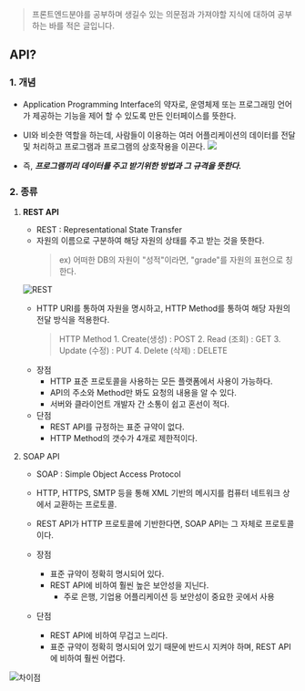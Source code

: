 > 프론트엔드분야를 공부하며 생길수 있는 의문점과 가져야할 지식에 대하여 공부하는 바를 적은 글입니다.

## API?

### 1. 개념

- Application Programming Interface의 약자로, 운영체제 또는 프로그래밍 언어가 제공하는 기능을 제어 할 수 있도록 만든 인터페이스를 뜻한다.

- UI와 비슷한 역할을 하는데, 사람들이 이용하는 여러 어플리케이션의 데이터를 전달 및 처리하고 프로그램과 프로그램의 상호작용을 이끈다.
  ![](https://velog.velcdn.com/images/cnffjd95/post/19131661-8082-4975-9587-8dec827bcab4/image.png)

- 즉, **_프로그램끼리 데이터를 주고 받기위한 방법과 그 규격을 뜻한다._**

### 2. 종류

1.  **REST API**

    - REST : Representational State Transfer
    - 자원의 이름으로 구분하여 해당 자원의 상태를 주고 받는 것을 뜻한다.
      > ex) 어떠한 DB의 자원이 "성적"이라면, "grade"를 자원의 표현으로 칭한다.

    ![REST](https://velog.velcdn.com/images/cnffjd95/post/f207c39c-4283-47a5-b577-60ebaecf7708/image.png)

    - HTTP URI를 통하여 자원을 명시하고, HTTP Method를 통하여 해당 자원의 전달 방식을 적용한다.
      > HTTP Method
          1. Create(생성) : POST
          2. Read (조회) : GET
          3. Update (수정) : PUT
          4. Delete (삭제) : DELETE
    - 장점
      - HTTP 표준 프로토콜을 사용하는 모든 플랫폼에서 사용이 가능하다.
      - API의 주소와 Method만 봐도 요청의 내용을 알 수 있다.
      - 서버와 클라이언트 개발자 간 소통이 쉽고 혼선이 적다.
    - 단점
      - REST API를 규정하는 표준 규약이 없다.
      - HTTP Method의 갯수가 4개로 제한적이다.

2.  SOAP API

    - SOAP : Simple Object Access Protocol

    - HTTP, HTTPS, SMTP 등을 통해 XML 기반의 메시지를 컴퓨터 네트워크 상에서 교환하는 프로토콜.

    - REST API가 HTTP 프로토콜에 기반한다면, SOAP API는 그 자체로 프로토콜이다.

    - 장점
      - 표준 규약이 정확히 명시되어 있다.
      - REST API에 비하여 훨씬 높은 보안성을 지닌다.
        - 주로 은행, 기업용 어플리케이션 등 보안성이 중요한 곳에서 사용
    - 단점
      - REST API에 비하여 무겁고 느리다.
      - 표준 규약이 정확히 명시되어 있기 때문에 반드시 지켜야 하며, REST API에 비하여 훨씬 어렵다.

![차이점](https://velog.velcdn.com/images/cnffjd95/post/b824316b-c225-4984-93e5-de581139125b/image.png)
